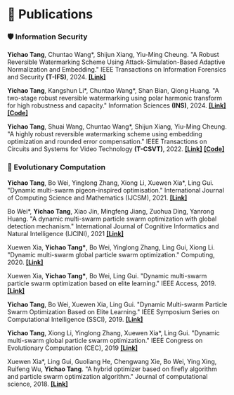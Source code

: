 # 📝 Publications

### 🛡 Information Security

**Yichao Tang**, Chuntao Wang*, Shijun Xiang, Yiu-Ming Cheung. "A Robust Reversible Watermarking Scheme Using Attack-Simulation-Based Adaptive Normalization and Embedding." IEEE Transactions on Information Forensics and Security **(T-IFS)**, 2024. [**[Link]**](https://ieeexplore.ieee.org/document/10458701)

**Yichao Tang**, Kangshun Li*, Chuntao Wang*, Shan Bian, Qiong Huang. "A two-stage robust reversible watermarking using polar harmonic transform for high robustness and capacity." Information Sciences **(INS)**, 2024. [**[Link]**](https://www.sciencedirect.com/science/article/abs/pii/S0020025523013713) [**[Code]**](https://github.com/yichao-tang/PHT-RRW)

**Yichao Tang**, Shuai Wang, Chuntao Wang*, Shijun Xiang, Yiu-Ming Cheung. "A highly robust reversible watermarking scheme using embedding optimization and rounded error compensation." IEEE Transactions on Circuits and Systems for Video Technology **(T-CSVT)**, 2022. [**[Link]**](https://ieeexplore.ieee.org/document/9928284/) [**[Code]**](https://github.com/yichao-tang/PZMs-RRW)

### 🧮 Evolutionary Computation

**Yichao Tang**, Bo Wei, Yinglong Zhang, Xiong Li, Xuewen Xia*, Ling Gui. "Dynamic multi-swarm pigeon-inspired optimisation." International Journal of Computing Science and Mathematics (IJCSM), 2021. [**[Link]**](https://www.inderscienceonline.com/doi/abs/10.1504/IJCSM.2021.116762)

Bo Wei*, **Yichao Tang**, Xiao Jin, Mingfeng Jiang, Zuohua Ding, Yanrong Huang. "A dynamic multi-swarm particle swarm optimization with global detection mechanism." International Journal of Cognitive Informatics and Natural Intelligence (IJCINI), 2021 [**[Link]**](https://www.igi-global.com/article/a-dynamic-multi-swarm-particle-swarm-optimization-with-global-detection-mechanism/294566)

Xuewen Xia, **Yichao Tang\***, Bo Wei, Yinglong Zhang, Ling Gui, Xiong Li. "Dynamic multi-swarm global particle swarm optimization." Computing, 2020. [**[Link]**](https://link.springer.com/article/10.1007/s00607-019-00782-9)

Xuewen Xia, **Yichao Tang\***, Bo Wei, Ling Gui. "Dynamic multi-swarm particle swarm optimization based on elite learning." IEEE Access, 2019. [**[Link]**](https://ieeexplore.ieee.org/abstract/document/8936982)

**Yichao Tang**, Bo Wei, Xuewen Xia, Ling Gui. "Dynamic Multi-swarm Particle Swarm Optimization Based on Elite Learning." IEEE Symposium Series on Computational Intelligence (SSCI), 2019. [**[Link]**](https://ieeexplore.ieee.org/abstract/document/9002680)

**Yichao Tang**, Xiong Li, Yinglong Zhang, Xuewen Xia*, Ling Gui. "Dynamic multi-swarm global particle swarm optimization." IEEE Congress on Evolutionary Computation (CEC), 2019 [**[Link]**](https://ieeexplore.ieee.org/abstract/document/8790324)

Xuewen Xia*, Ling Gui, Guoliang He, Chengwang Xie, Bo Wei, Ying Xing, Ruifeng Wu, **Yichao Tang**. "A hybrid optimizer based on firefly algorithm and particle swarm optimization algorithm." Journal of computational science, 2018. [**[Link]**](https://www.sciencedirect.com/science/article/abs/pii/S1877750317303538)
